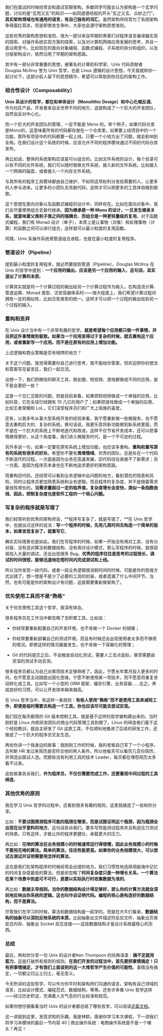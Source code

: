 我们在面试的时候经常会和面试官聊架构，多数同学可能会认为架构是一个玄学问题，讨论的是“玄而又玄”的知识——如同道德经般的开头“玄之又玄、众妙之门”。**其实架构领域也有通用的语言，有自己独有的词汇**。虽然架构师经常为了系统架构争得面红耳赤，但是即使发生争吵，大家也会遵守架构思想准则。

这些优秀的架构思想和准则，很大一部分来自早期的黑客们对程序语言编译器实现的探索、对操作系统实现方案的探索，以及对计算机网络应用发展的思考，并且一直沿用至今。比如现在的面向对象编程、函数式编程、子系统的拆分和组织，以及分层架构设计，依然沿用了早期的架构思路。

其中有一部分非常重要的思想，被著名的计算机科学家、Unix 代码贡献者 Douglas McIlroy 誉为 Unix 哲学，也是 Linux 遵循的设计思想。今天我就和你一起讨论下，这部分前人留下的思想精华，希望可以帮助到你日后的架构工作。

### 组合性设计（Composability）

**Unix 系设计的哲学，都在和单体设计（Monolithic Design）和中心化唱反调**。作为社区产品，开发者来自全世界不同的地方，这就构成了一个巨大的开发团队，自然会反对中心化。

而一个巨大的开发团队的管理，一定不能是 Mono 的。举个例子，如果代码仓库是Mono的，这意味着所有的代码都存放在一个仓库里。如果要上线项目中的一个功能，那所有项目中的代码都要一起上线，只要一个小地方出了问题，就会影响到全局。在我们设计这个系统的时候，应该允许不同的程序模块通过不同的代码仓库发布。

再比如说，整体的系统架构应该是可以组合的。比如文件系统的设计，每个目录可以有不同的文件系统，我们可以随时替换文件系统、接入新的文件系统。比如接入一个网络的磁盘，或者接入一个内存文件系统。

与其所有的程序工具模块都由自己维护，不如将这项权利分发给需要的人，让更多的人参与进来。让更多的小团队去贡献代码，这样才可以把更多的工具体验做到极致。

这个思想在面向对象以及函数式编程的设计中，同样存在。比如在面向对象中，我们会尽量使用组合去替代继承。**因为继承是一种 Mono 的设计，一旦发生继承关系，就意味着父类和子类之间的强耦合**。**而组合是一种更轻量级的复用**。对于函数式编程，我们有 Monad 设计（单子），本质上是让事物（对象）和处理事物（计算）的函数之间可以进行组合，这样就可以最小粒度的复用函数。

同理，Unix 系操作系统用管道组合进程，也是在最小粒度的复用程序。

### 管道设计（Pipeline）

提到最小粒度的复用程序，就必然要提到管道（Pipeline）。Douglas McIlroy 在 Unix 的哲学中提到：**一个应用的输出，应该是另一个应用的输入**。**这句话，其实道出了计算的本质**。

计算其实就是将一个计算过程的输出给另一个计算过程作为输入。在构造流计算、管道运算、Monad 类型、泛型容器体系时——很大程度上，我们希望计算过程间拥有一定的相似性，比如泛型类型的统一。这样才可以把一个过程的输出给到另一个过程的输入。

### 重构和丢弃

在 Unix 设计当中有一个非常有趣的哲学。**就是希望每个应用都只做一件事情，并且把这件事情做到极致。如果当一个应用变得过于复杂的时候，就去重构这个应用，或者重新写一个应用。而不是在原有的应用上增加功能。**

上述逻辑和商业策略是否有相悖的地方？

关于这个问题，我觉得需要你自己进行思考，我不能给你答案，但欢迎把你的想法和答案写在留言区，我们一起交流。

设想一下，我们把微信的聊天工具、朋友圈、短视频、游戏都做成不同的应用，是不是会更好一些？

这是一个见仁见智的问题。但是目前来看，如果把短视频做成一个单独的应用，比如抖音，它在全球已经拥有 10 几亿的用户了；如果把游戏做成一个单独的应用，比如王者荣耀和 LoL，它们深受程序员们和广大上班族的喜爱。

还有，以我多年从事大型系统开发的经验来看，我宁愿重新做一些微服务，也不愿意去重构巨大的、复杂的系统。换句话说，我更乐意将新功能做到新系统里面，而不是在一个巨大的系统上不断地迭代和改进。这样不仅节省开发成本，还可以把事情做得更好。从这个角度看，我们进入微服务时代，是一个不可逆的过程。

另外多说一句，如果一定要在原有系统上增加功能，也应该多重构。**重构和重写原有的系统有很多的好处**，希望你不要有**畏难情绪**。优秀的团队，总是处在一个代码不断迭代的过程。一方面是因为业务在高速发展，旧代码往往承接不了新需求；另一方面，是因为程序员本身也在不断地追求更好的架构思路。

而重构旧代码，还经常可以看到业务逻辑中出问题的地方，看到潜在的隐患和风险，同时让程序员更加熟悉系统和业务逻辑。而且程序的复杂度，并不是随着需求量线性增长的。**当需求量超过一定的临界值，复杂度增长会变快，类似一条指数曲线**。**因此，控制复杂度也是软件工程的一个核心问题。**

### 写复杂的程序就是写错了

我们经常听到优秀的架构师说，\*\*程序写复杂了，就是写错了。\*\*在 Unix 哲学中，也提出过这样的说法：**写一个程序的时候，先用几周时间去构造一个简单的版本，如果发现复杂了，就重写它**。

确实实际情景也是如此。我们在写程序的时候，如果一开始没有用对工具、没有分对层、没有选对算法和数据结构、没有用对设计模式，那么写程序的时候，就很容易陷入大量的调试，还会出现很多 Bug。**优秀的程序往往是思考的过程很长，调试的时间很短，能够迅速地在短时间内完成测试和上线。**

所以当你发现一段代码，或者一段业务逻辑很消耗时间的时候，可能是你的思维方式出错了。想一想是不是少了必要的工具的封装，或者遗漏了什么中间环节。当然，也有可能是你的架构设计有问题，这就需要重新做架构了。

### 优先使用工具而不是“熟练”

关于优先使用工具这个哲学，我深有体会。

很多程序员在工作当中都忽略了去积累工具。比如说：

*   你经常要重新配置自己的开发环境，也不肯做一个 Docker 的镜像；
    
*   你经常要重新部署自己的测试环境，而且有时候还会出现使用者太多而不够用的情况。即使这样的情况屡屡发生，也不肯做一下容器化的管理；
    
*   Git 的代码提交之后，不会触发自动化测试，需要人工去点鼠标，甚至需要由资深的测试手动去测。
    

很多程序员都认为自己对某项技术足够熟练了。因此，宁愿长年累月投入更多的时间，也不愿意主动跳脱出固化思维。宁愿不断使用某一项技术，而不愿意将重复劳动转化成工具。比如写一个小型的 ORM 框架、缓存引擎、业务容器……总之，养成良好的习惯，可以让开发效率越来越高。

在 Unix 哲学当中，有这样一条规则：**有些人使用“熟练”而不是使用工具来减轻工作，即便是临时需要去构造一个工具，你也应该尽可能去尝试实现。**

我们现在每天都用的 Git 版本控制工具，就是基于这样的哲学被构建出来的。当时刚好是 Linux 内核研发团队的商业代码管理工具到期了，Linux 的缔造者们基于这个经验教训，就自主研发了 Git 这款工具，不仅顺利地推进了后续的研发工作，还做成了一个巨大的程序员交友生态。

再给你讲一个我身边的故事：我刚刚工作的时候，我的老板自己写了一个小程序，去判断 HR 发过来简历是否符合他的用人条件。所以他每天可以看完几百份简历，并筛选出面试人选。而那些没有利用工具的技术 Leader，每天都在埋怨简历太多看不过来。

这些故事告诉我们，**作为程序员，不仅仅需要完成工作，还要重视中间过程的工具缔造**。

### 其他优秀的原则

我在学习 Unix 哲学的过程中，还看到很多有趣的规则，这里我摘选了一些和你分享。

比如：**不要试图猜测程序可能的瓶颈在哪里，而是试图证明这个瓶颈，因为瓶颈会出现在出乎意料的地方**。这句话告诉我们，要多写性能测试程序并且构造压力测试的场景。只有这样，才能让你的程序更健壮，承载更大的压力。

再比如：**花哨的算法在业务规模小的时候通常运行得很慢，因此业务规模小的时候不要用花哨的算法。简单的算法，往往性能更高。如果你的业务规模很大，可以尝试去测试并证明需要用怎样的算法**。

这也是我们在架构程序的时候经常会出错的地方。我们习惯性地选择用脑海中记忆的时间复杂度最低的算法，但是却忽略了**时间复杂度只是一种增长关系，一个算法在某个场景中到底可不可行，是要以实际执行时收集数据为准的**。

再比如：**数据主导规则。当你的数据结构设计得足够好，那么你的计算方法就会深刻地反映出你系统的逻辑。这也叫作自证明代码。编程的核心是构造好的数据结构，而不是算法。**

尽管我们在学习的时候，算法和数据结构是一起学的。但是在大牛们看来，**数据结构的抽象可以深刻反映系统的本质**。比如抽象出文件描述符反应文件、抽象出页表反应内存、抽象出 Socket 反应连接——这些数据结构才是设计系统最核心的东西。

### 总结

最后，再和你分享一句 Unix 的设计者Ken Thompson 的经典语录：**搞不定就用蛮力**。这是打破所有规则的规则。**在我们开发的过程当中，首先要把事情搞定！只有把事情搞定，才有我们上面谈到的这一大堆哲学产生价值的可能性**。事情没有搞定，一切都尘归尘土归土，毫无意义。

今天所讲的这些哲学，可以作为你平时和架构师们沟通的语言。架构有自己领域的语言，比如设计模式、编程范式、数据结构，等等。还有许多像 Unix 哲学这样——经过历史积淀，充满着人文气息的行业标准和规范。

如果你想仔细看看当时 Unix 的设计者都总结了哪些哲学，可以阅读[这篇文档](http://www.catb.org/~esr/writings/taoup/html/ch01s06.html)。

这一讲就到这里，发现求知的乐趣，我是林䭽。感谢你学习本次课程，下一讲我们将学习本模块的最后一节内容 40 | 商业操作系统：电商操作系统是不是一个噱头？再见！